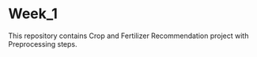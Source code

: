 # Week_1
This repository contains Crop and Fertilizer Recommendation project with Preprocessing steps.
